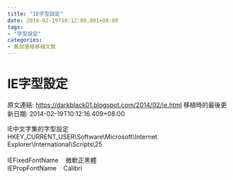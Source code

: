 ```yaml
---
title: "IE字型設定"
date: 2014-02-19T10:12:00.001+08:00
tags: 
- "字型設定"
categories:
- 舊部落格移植文章
---
```


# IE字型設定

原文連結: https://darkblack01.blogspot.com/2014/02/ie.html
移植時的最後更新日期: 2014-02-19T10:12:16.409+08:00

IE中文字集的字型設定<br />HKEY_CURRENT_USER\Software\Microsoft\Internet Explorer\International\Scripts\25<br /><br />IEFixedFontName &nbsp; &nbsp;微軟正黑體<br />IEPropFontName &nbsp; &nbsp;Calibri
